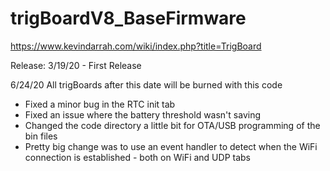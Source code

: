 # trigBoardV8_BaseFirmware
https://www.kevindarrah.com/wiki/index.php?title=TrigBoard

Release:
3/19/20 - First Release

6/24/20
All trigBoards after this date will be burned with this code
- Fixed a minor bug in the RTC init tab
- Fixed an issue where the battery threshold wasn't saving
- Changed the code directory a little bit for OTA/USB programming of the bin files
- Pretty big change was to use an event handler to detect when the WiFi connection is established - both on WiFi and UDP tabs
